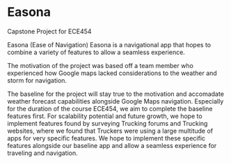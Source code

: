 # Easona
Capstone Project for ECE454

Easona (Ease of Navigation)
Easona is a navigational app that hopes to combine a variety of features to allow a seamless experience.

The motivation of the project was based off a team member who experienced how Google maps lacked considerations to the weather and storm for navigation.

The baseline for the project will stay true to the motivation and accomadate weather forecast capabilities alongside Google Maps navigation. Especially for the duration of the course ECE454, we aim to complete the baseline features first. For scalability potential and future growth, we hope to implement features found by surveying Trucking forums and Trucking websites, where we found that Truckers were using a large multitude of apps for very specific features. We hope to implement these specific features alongside our baseline app and allow a seamless experience for traveling and navigation.
